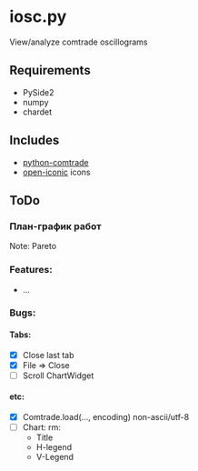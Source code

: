 # iosc.py

View/analyze comtrade oscillograms

## Requirements
- PySide2
- numpy
- chardet

## Includes
- [python-comtrade](https://github.com/dparrini/python-comtrade)
- [open-iconic](https://github.com/iconic/open-iconic) icons

## ToDo
### План-график работ
Note: Pareto

### Features:
- &hellip;

### Bugs:
#### Tabs:
- [x] Close last tab
- [x] File => Close
- [ ] Scroll ChartWidget
#### etc:
- [x] Comtrade.load(..., encoding)  non-ascii/utf-8
- [ ] Chart: rm:
  - Title
  - H-legend
  - V-Legend
